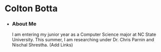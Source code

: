# Colton Botta

  * ### About Me
  
    I am entering my junior year as a Computer Science major at NC State University. This summer, I am researching under Dr. Chris Parnin and Nischal Shrestha. (Add Links)
